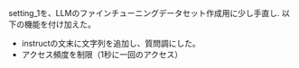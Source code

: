 setting_1を、LLMのファインチューニングデータセット作成用に少し手直し.
以下の機能を付け加えた。
- instructの文末に文字列を追加し、質問調にした。
- アクセス頻度を制限（1秒に一回のアクセス）
